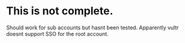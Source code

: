 # This is not complete.

Should work for sub accounts but hasnt been tested.  Apparently vultr doesnt support SSO for the root account.